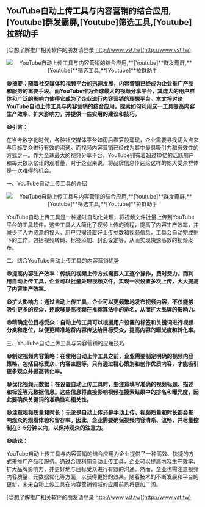 ## **YouTube自动上传工具与内容营销的结合应用,**[Youtube]**群发霸屏,**[Youtube]**筛选工具,**[Youtube]**拉群助手**

[😍想了解推广相关软件的朋友请登录 http://www.vst.tw](http://www.vst.tw)

 <center><img src="https://vst.tw/MP4/tuiguang/png/1.png" alt="YouTube自动上传工具与内容营销的结合应用,**[Youtube]**群发霸屏,**[Youtube]**筛选工具,**[Youtube]**拉群助手"></center>

**😄摘要：随着社交媒体和视频平台的迅速发展，内容营销已经成为企业推广产品和服务的重要手段。而YouTube作为全球最大的视频分享平台，其庞大的用户群体和广泛的影响力使得它成为了企业进行内容营销的理想平台。本文将讨论YouTube自动上传工具与内容营销的结合应用，探索如何利用这一工具提高内容生产效率、扩大影响力，并提供一些实用的建议和技巧。**

**😄引言：**

在当今数字化时代，各种社交媒体平台如雨后春笋般涌现，企业需要寻找切入点来与目标受众进行有效的沟通。而视频内容营销已经成为其中最具吸引力和有效性的方式之一。作为全球最大的视频分享平台，YouTube拥有着超过10亿的活跃用户和每天数以亿计的观看量，对于企业来说，将品牌信息传达给这样的庞大受众群体是一次难得的机会。

一、YouTube自动上传工具的介绍

 <center><img src="https://vst.tw/MP4/tuiguang/png/8.png" alt="YouTube自动上传工具与内容营销的结合应用,**[Youtube]**群发霸屏,**[Youtube]**筛选工具,**[Youtube]**拉群助手"></center>

YouTube自动上传工具是一种通过自动化处理，将视频文件批量上传到YouTube平台的工具软件。这些工具大大简化了视频上传的流程，提高了内容生产效率，并减少了人力资源的投入。用户只需设置好上传参数和视频信息，工具会自动完成剩下的工作，包括视频转码、标签添加、封面设定等，从而实现快速高效的视频发布。

二、结合YouTube自动上传工具的内容营销优势

**😄提高内容生产效率：传统的视频上传方式需要人工逐个操作，费时费力。而利用自动上传工具，企业可以批量处理视频文件，实现一次设置多次上传，大大提高了内容生产效率。**

**😄扩大影响力：通过自动上传工具，企业可以更频繁地发布视频内容，不仅能够吸引更多的观众，还能够提高视频在推荐算法中的排名，从而扩大品牌的影响力。**

**😄精确定位目标受众：自动上传工具可以根据用户设置的标签和关键词进行视频分类和定位，以便更精准地将内容传达给目标受众，提高内容的曝光度和转化率。**

三、YouTube自动上传工具与内容营销的应用技巧

**😄制定视频内容策略：在使用自动上传工具之前，企业需要制定明确的视频内容策略，包括目标受众、内容主题等。只有通过精心策划和创作优质内容，才能吸引更多观众并提高转化率。**

**😄优化视频元数据：在设置自动上传工具时，要注意填写准确的视频标题、描述和标签等元数据信息。这些信息将直接影响视频在搜索结果中的排名和曝光度，因此要确保关键词的准确性和相关性。**

**😄注意视频质量和时长：无论是自动上传还是手动上传，视频质量和时长都会影响观众的观看体验和留存率。因此，企业需要确保视频内容清晰、流畅，并尽量控制在3-5分钟以内，以保持观众的注意力。**

**😄结论：**

YouTube自动上传工具与内容营销的结合应用为企业提供了一种高效、快捷的方式来推广产品和服务。通过合理利用自动上传工具，企业可以提高内容生产效率、扩大品牌影响力，并更好地与目标受众进行有效的沟通。然而，企业也需注意视频内容质量、元数据优化等方面，以获得更好的效果。随着技术的不断发展和平台的更新，未来自动上传工具在内容营销领域的应用前景将更加广阔。

[😍想了解推广相关软件的朋友请登录 http://www.vst.tw](http://www.vst.tw)



